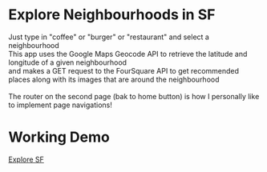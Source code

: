 # Explore Neighbourhoods in SF </br>
Just type in "coffee" or "burger" or "restaurant" and select a neighbourhood </br>
This app uses the Google Maps Geocode API to retrieve the latitude and longitude of a given neighbourhood</br> and makes a GET request to the FourSquare API to get recommended places along with its images that are around the neighbourhood</br>
</br> The router on the second page (bak to home button) is how I personally like to implement page navigations!
# Working Demo</br>
<a href="https://stirapp.herokuapp.com/">Explore SF</a>
